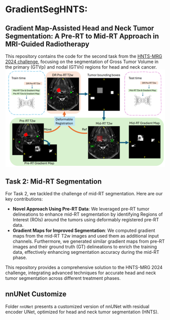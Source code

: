 # GradientSegHNTS: 
## Gradient Map-Assisted Head and Neck Tumor Segmentation: A Pre-RT to Mid-RT Approach in MRI-Guided Radiotherapy 
This repository contains the code for the second task from the [HNTS-MRG 2024 challenge](https://hntsmrg24.grand-challenge.org/), focusing on the segmentation of Gross Tumor Volume in the primary (GTVp) and nodal (GTVn) regions for head and neck cancer. 
![flow_chart](flowchart.png)
## Task 2: Mid-RT Segmentation
For Task 2, we tackled the challenge of mid-RT segmentation. Here are our key contributions:

- **Novel Approach Using Pre-RT Data**: We leveraged pre-RT tumor delineations to enhance mid-RT segmentation by identifying Regions of Interest (ROIs) around the tumors using deformably registered pre-RT data.
- **Gradient Maps for Improved Segmentation**: We computed gradient maps from the mid-RT T2w images and used them as additional input channels. Furthermore, we generated similar gradient maps from pre-RT images and their ground truth (GT) delineations to enrich the training data, effectively enhancing segmentation accuracy during the mid-RT phase.

This repository provides a comprehensive solution to the HNTS-MRG 2024 challenge, integrating advanced techniques for accurate head and neck tumor segmentation across different treatment phases.

## nnUNet Customize
Folder ```nnUNet``` presents a customized version of nnUNet with residual encoder UNet, optimized for head and neck tumor segmentation (HNTS).